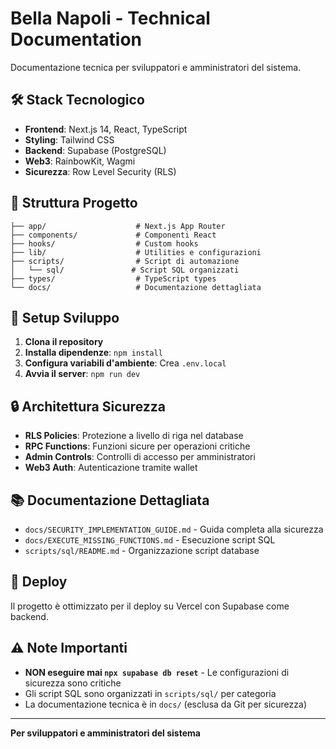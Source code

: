 # Bella Napoli - Technical Documentation

Documentazione tecnica per sviluppatori e amministratori del sistema.

## 🛠️ Stack Tecnologico

- **Frontend**: Next.js 14, React, TypeScript
- **Styling**: Tailwind CSS
- **Backend**: Supabase (PostgreSQL)
- **Web3**: RainbowKit, Wagmi
- **Sicurezza**: Row Level Security (RLS)

## 📁 Struttura Progetto

```
├── app/                    # Next.js App Router
├── components/             # Componenti React
├── hooks/                  # Custom hooks
├── lib/                    # Utilities e configurazioni
├── scripts/                # Script di automazione
│   └── sql/               # Script SQL organizzati
├── types/                  # TypeScript types
└── docs/                   # Documentazione dettagliata
```

## 🔧 Setup Sviluppo

1. **Clona il repository**
2. **Installa dipendenze**: `npm install`
3. **Configura variabili d'ambiente**: Crea `.env.local`
4. **Avvia il server**: `npm run dev`

## 🔒 Architettura Sicurezza

- **RLS Policies**: Protezione a livello di riga nel database
- **RPC Functions**: Funzioni sicure per operazioni critiche
- **Admin Controls**: Controlli di accesso per amministratori
- **Web3 Auth**: Autenticazione tramite wallet

## 📚 Documentazione Dettagliata

- `docs/SECURITY_IMPLEMENTATION_GUIDE.md` - Guida completa alla sicurezza
- `docs/EXECUTE_MISSING_FUNCTIONS.md` - Esecuzione script SQL
- `scripts/sql/README.md` - Organizzazione script database

## 🚀 Deploy

Il progetto è ottimizzato per il deploy su Vercel con Supabase come backend.

## ⚠️ Note Importanti

- **NON eseguire mai `npx supabase db reset`** - Le configurazioni di sicurezza sono critiche
- Gli script SQL sono organizzati in `scripts/sql/` per categoria
- La documentazione tecnica è in `docs/` (esclusa da Git per sicurezza)

---

**Per sviluppatori e amministratori del sistema**
